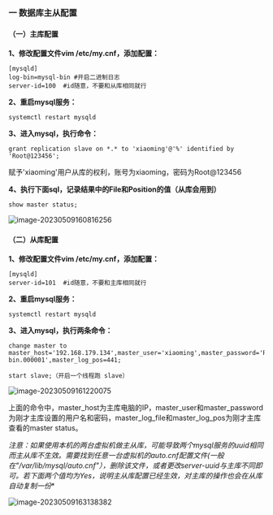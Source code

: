 ### 一 数据库主从配置

#### （一）主库配置

**1、修改配置文件vim /etc/my.cnf，添加配置：**

~~~
[mysqld]
log-bin=mysql-bin #开启二进制日志
server-id=100  #id随意，不要和从库相同就行
~~~

**2、重启mysql服务：**

~~~
systemctl restart mysqld
~~~

**3、进入mysql，执行命令：**

~~~
grant replication slave on *.* to 'xiaoming'@'%' identified by 'Root@123456';
~~~

赋予'xiaoming'用户从库的权利，账号为xiaoming，密码为Root@123456

 **4、执行下面sql，记录结果中的File和Position的值（从库会用到）**

~~~
show master status;
~~~

![image-20230509160816256](C:\Users\youmeng\AppData\Roaming\Typora\typora-user-images\image-20230509160816256.png)

#### （二）从库配置

**1、修改配置文件vim /etc/my.cnf，添加配置：**

~~~
[mysqld]
server-id=101  #id随意，不要和主库相同就行
~~~

**2、重启mysql服务：**

~~~
systemctl restart mysqld
~~~

**3、进入mysql，执行两条命令：**

~~~
change master to master_host='192.168.179.134',master_user='xiaoming',master_password='Root@123456',master_log_file='mysql-bin.000001',master_log_pos=441;

start slave;（开启一个线程跑 slave）
~~~

![image-20230509161220075](C:\Users\youmeng\AppData\Roaming\Typora\typora-user-images\image-20230509161220075.png)

上面的命令中，master_host为主库电脑的IP，master_user和master_password为刚才主库设置的用户名和密码，master_log_file和master_log_pos为刚才主库查看的master status。



**注意：如果使用本机的两台虚拟机做主从库，可能导致两个mysql服务的uuid相同而主从库不生效*。需要找到任意一台虚拟机的auto.cnf配置文件(一般在"/var/lib/mysql/auto.cnf"），删除该文件，或者更改server-uuid与主库不同即可。若下面两个值均为Yes，说明主从库配置已经生效，对主库的操作也会在从库自动复制一份**

![image-20230509163138382](C:\Users\youmeng\AppData\Roaming\Typora\typora-user-images\image-20230509163138382.png)

